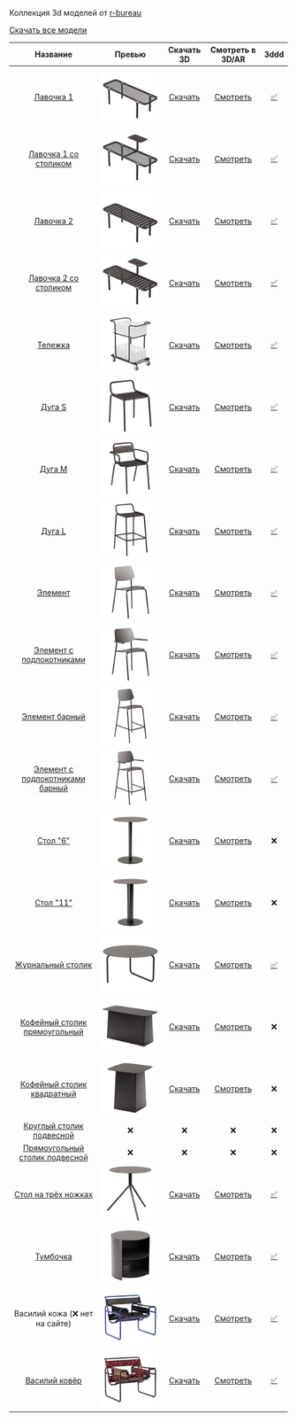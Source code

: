 Коллекция 3d моделей от [r-bureau](https://r-bureau.ru/)

[Скачать все модели](r-bureau-3d-all.zip)

| Название | Превью | Скачать 3D | Смотреть в 3D/AR | 3ddd |
|:--------:|:------:|:----------:|:----------------:|:----:|
| [Лавочка 1](https://r-bureau.ru/lavochka-1) | ![](bench-1/preview.jpg) | [Скачать](bench-1/rb_bench_1.zip) | [Смотреть](bench-1/) | [✅](https://3ddd.ru/3dmodels/show/om_lavka_1) |
| [Лавочка 1 со столиком](https://r-bureau.ru/lavochka-so-stolikom-1) | ![](bench-1-table/preview.jpg) | [Скачать](bench-1-table/rb_bench_1_table.zip) | [Смотреть](bench-1-table/) | [✅](https://3ddd.ru/3dmodels/show/om_lavka_1_so_stolikom) |
| [Лавочка 2](https://r-bureau.ru/lavochka-2) | ![](bench-2/preview.jpg) | [Скачать](bench-2/rb_bench_2.zip) | [Смотреть](bench-2/) | [✅](https://3ddd.ru/3dmodels/show/om_lavka_2) |
| [Лавочка 2 со столиком](https://r-bureau.ru/lavochka-so-stolikom-2) | ![](bench-2-table/preview.jpg) | [Скачать](bench-2-table/rb_bench_2_table.zip) | [Смотреть](bench-2-table/) | [✅](https://3ddd.ru/3dmodels/show/om_lavka_2_so_stolikom) |
| [Тележка](https://r-bureau.ru/telezhka) | ![](cart/preview.jpg) | [Скачать](cart/rb_cart.zip) | [Смотреть](cart/) | [✅](https://3ddd.ru/3dmodels/show/telezhka_2) |
| [Дуга S](https://r-bureau.ru/stul-ulichnyy-duga-s) | ![](duga-s/preview.jpg) | [Скачать](duga-s/rb_chair_duga_S.zip) | [Смотреть](duga-s/) | [✅](https://3ddd.ru/3dmodels/show/stul_metallicheskii_duga_s) |
| [Дуга M](https://r-bureau.ru/stul-ulichnyy-s-podlokotnikami-duga-m) | ![](duga-m/preview.jpg) | [Скачать](duga-m/rb_chair_duga_M.zip) | [Смотреть](duga-m/) | [✅](https://3ddd.ru/3dmodels/show/stul_s_podlokotnikami_duga_m) |
| [Дуга L](https://r-bureau.ru/stul-ulichnyy-barnyy-duga-l) | ![](duga-l/preview.jpg) | [Скачать](duga-l/rb_chair_duga_L.zip) | [Смотреть](duga-l/) | [✅](https://3ddd.ru/3dmodels/show/stul_barnyi_duga_l) |
| [Элемент](https://r-bureau.ru/stul-ulichnyy-element) | ![](element/preview.jpg) | [Скачать](element/rb_chair_element.zip) | [Смотреть](element/) | [✅](https://3ddd.ru/3dmodels/show/om_stul_element) |
| [Элемент с подлокотниками](https://r-bureau.ru/stul-ulichnyy-s-podlokotnikami-element) | ![](element-arm/preview.jpg) | [Скачать](element-arm/rb_chair_element_arm.zip) | [Смотреть](element-arm/) | [✅](https://3ddd.ru/3dmodels/show/stul_element_s_podlokotnikami) |
| [Элемент барный](https://r-bureau.ru/stul-barniy-element) | ![](element-bar/preview.jpg) | [Скачать](element-bar/rb_chair_element_bar.zip) | [Смотреть](element-bar/) | [✅](https://3ddd.ru/3dmodels/show/stul_element_barnyi) |
| [Элемент с подлокотниками барный](https://r-bureau.ru/stul-barniy-s-podlokotnikami-element) | ![](element-bar-arm/preview.jpg) | [Скачать](element-bar-arm/rb_chair_element_bar_arm.zip) | [Смотреть](element-bar-arm/) | [✅](https://3ddd.ru/3dmodels/show/stul_element_barnyi_s_podlokotnikami) |
| [Стол "6"](https://r-bureau.ru/stol-6-stoleshnitsa-600-mm) | ![](table-6-600/preview.jpg) | [Скачать](table-11-600/rb_tables_6-11.zip) | [Смотреть](table-6-600/) | ❌ |
| [Стол "11"](https://r-bureau.ru/stol-11-stoleshnitsa-600-mm) | ![](table-11-600/preview.jpg) | [Скачать](table-11-600/rb_tables_6-11.zip) | [Смотреть](table-11-600/) | ❌ |
| [Журнальный столик](https://r-bureau.ru/stol-zhurnalnyy) | ![](table-coffee/preview.jpg) | [Скачать](table-coffee/rb_table_coffee.zip) | [Смотреть](table-coffee/) | [✅](https://3ddd.ru/3dmodels/show/om_zhurnalnyi_stolik) |
| [Кофейный столик прямоугольный](https://r-bureau.ru/stol-kofeynyy	) | ![](table-coffee-rectangle/preview.jpg) | [Скачать](table-coffee-rectangle/rb_coffeetable_solid_rectangle.zip) | [Смотреть](table-coffee-rectangle/) | ❌ |
| [Кофейный столик квадратный](https://r-bureau.ru/stol-kofeynyy-kvadratnyy) | ![](table-coffee-square/preview.jpg) | [Скачать](table-coffee-square/rb_coffeetable_solid_square.zip) | [Смотреть](table-coffee-square/) | ❌ |
| [Круглый столик подвесной](https://r-bureau.ru/stol-podvesnoy-kruglyy) | ❌ | ❌ | ❌ | ❌ |
| [Прямоугольный столик подвесной](https://r-bureau.ru/stol-podvesnoy-kvadratnyy) | ❌ | ❌ | ❌ | ❌ |
| [Стол на трёх ножках](https://r-bureau.ru/stol-na-trekh-nozhkakh) | ![](table-tripod/preview.jpg) | [Скачать](table-tripod/rb_table_tripod.zip) | [Смотреть](table-tripod/) | [✅](https://3ddd.ru/3dmodels/show/om_stol_na_trekh_nozhkakh) |
| [Тумбочка](https://r-bureau.ru/tumbochka) | ![](tumbochka/preview.jpg) | [Скачать](tumbochka/rb_tumbochka.zip) | [Смотреть](tumbochka/) | [✅](https://3ddd.ru/3dmodels/show/om_tumbochka) |
| Василий кожа (❌ нет на сайте) | ![](vasily-leather/preview.jpg) | [Скачать](vasily-leather/rb_vasily_leather.zip) | [Смотреть](vasily-leather/) | [✅](https://3ddd.ru/3dmodels/show/stul_vasilii_iz_kozhi) |
| [Василий ковёр](https://r-bureau.ru/kreslo-vasiliy) | ![](vasily-rug/preview.jpg) | [Скачать](vasily-rug/rb_vasily_rug.zip) | [Смотреть](vasily-rug/) | [✅](https://3ddd.ru/3dmodels/show/stul_vasilii_iz_kovra) |
